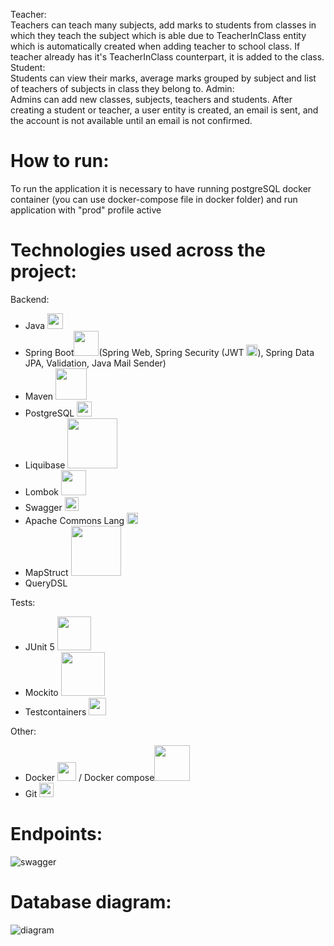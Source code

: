 Teacher:<br>
Teachers can teach many subjects, add marks to students from classes in which they teach the subject which is able due to TeacherInClass entity which is automatically created when adding teacher to school class.
If teacher already has it's TeacherInClass counterpart, it is added to the class.<br>
Student:<br>
Students can view their marks, average marks grouped by subject and list of teachers of subjects in class they belong to.
Admin: <br>
Admins can add new classes, subjects, teachers and students. After creating a student or teacher, a user entity is created, an email is sent, and the account is not available until an email is not confirmed.
# How to run:
To run the application it is necessary to have running postgreSQL docker container (you can use docker-compose file in docker folder) and run application with "prod" profile active
# Technologies used across the project:
Backend:
- Java <img width="25px" src="https://cdn-icons-png.flaticon.com/512/226/226777.png"/>
- Spring Boot<img width="40px" src="https://user-images.githubusercontent.com/33158051/103466606-760a4000-4d14-11eb-9941-2f3d00371471.png"/>(Spring Web, Spring Security (JWT <img width="18px" src="https://cdn.cdnlogo.com/logos/j/20/jwt.svg"/>), Spring Data JPA, Validation, Java Mail Sender)
- Maven <img width="50px" src="https://maven.apache.org/images/maven-logo-white-on-black.purevec.svg"/>
- PostgreSQL <img width="24px" src="https://upload.wikimedia.org/wikipedia/commons/thumb/2/29/Postgresql_elephant.svg/1024px-Postgresql_elephant.svg.png"/>
- Liquibase <img width="80px" src="https://www.liquibase.com/wp-content/uploads/2020/05/Liquibase_logo_horizontal_RGB.svg"/>
- Lombok <img width="40px" src="https://kodejava.org/wp-content/uploads/2018/12/lombok.png"/>
- Swagger <img width="22px" src="https://upload.wikimedia.org/wikipedia/commons/a/ab/Swagger-logo.png"/>
- Apache Commons Lang  <img width="18px" src="https://upload.wikimedia.org/wikipedia/commons/thumb/7/7e/Apache_Feather_Logo.svg/1200px-Apache_Feather_Logo.svg.png"/>
- MapStruct <img width="80px" src="https://user-images.githubusercontent.com/112166269/214404167-1614aaf4-fb84-412f-91bd-9ad1b09f3ad4.png"/>
- QueryDSL

Tests:
- JUnit 5 <img width="54px" src="https://upload.wikimedia.org/wikipedia/commons/5/59/JUnit_5_Banner.png"/>
- Mockito <img width="70px" src="https://raw.githubusercontent.com/mockito/mockito.github.io/master/img/logo%402x.png"/>
- Testcontainers <img width="28px" src="https://avatars.githubusercontent.com/u/13393021?s=200&v=4"/>

Other:
- Docker <img width="30px" src="https://www.docker.com/wp-content/uploads/2022/03/Moby-logo.png"/> / Docker compose<img width="57px" src="https://miro.medium.com/max/453/1*_5tOkcXb7RaVvjYpSqZXpg.png"/>
- Git <img width="23px" src="https://upload.wikimedia.org/wikipedia/commons/thumb/3/3f/Git_icon.svg/1024px-Git_icon.svg.png"/>

# Endpoints:
![swagger](https://user-images.githubusercontent.com/112166269/209846352-1ff07d10-eb16-45e0-b4de-d34625053b1a.png)


# Database diagram:
![diagram](https://user-images.githubusercontent.com/112166269/213867353-9eb68e44-46b5-430b-9b65-8899cb3f63bc.PNG)


